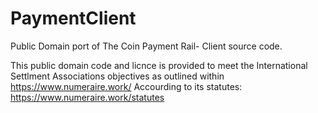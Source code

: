 # PaymentClient
Public Domain port of The Coin Payment Rail- Client source code.

This public domain code and licnce is provided to meet the International Settlment Associations objectives as outlined  within
https://www.numeraire.work/ 
Accourding to its statutes:
https://www.numeraire.work/statutes
